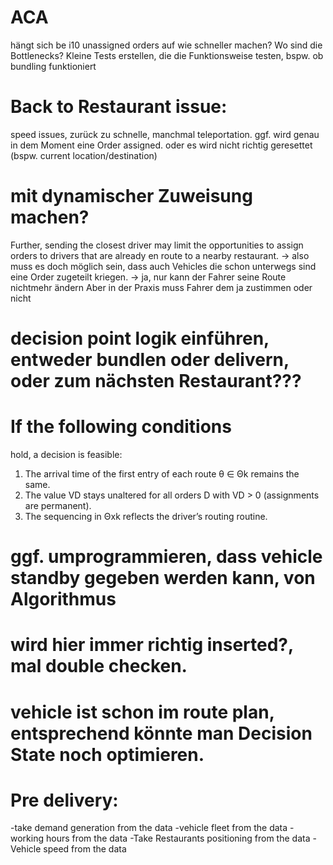 # ACA
hängt sich be i10 unassigned orders auf
wie schneller machen? Wo sind die Bottlenecks?
Kleine Tests erstellen, die die Funktionsweise testen, bspw. ob bundling funktioniert


# Back to Restaurant issue: 
speed issues, zurück zu schnelle, manchmal teleportation.
ggf. wird genau in dem Moment eine Order assigned. oder es wird nicht richtig geresettet (bspw. current location/destination)


# mit dynamischer Zuweisung machen?
Further, sending the closest driver may limit the opportunities to assign orders to drivers that are already en route to a
nearby restaurant.
-> also muss es doch möglich sein, dass auch Vehicles die schon unterwegs sind eine Order zugeteilt kriegen.
-> ja, nur kann der Fahrer seine Route nichtmehr ändern
Aber in der Praxis muss Fahrer dem ja zustimmen oder nicht


# decision point logik einführen, entweder bundlen oder delivern, oder zum nächsten Restaurant???
# If the following conditions
hold, a decision is feasible:
1. The arrival time of the first entry of each route
θ ∈ Θk remains the same.
2. The value VD stays unaltered for all orders D
with VD > 0 (assignments are permanent).
3. The sequencing in Θxk
reflects the driver’s routing routine.


# ggf. umprogrammieren, dass vehicle standby gegeben werden kann, von Algorithmus
# wird hier immer richtig inserted?, mal double checken.

# vehicle ist schon im route plan, entsprechend könnte man Decision State noch optimieren.

# Pre delivery: 
-take demand generation from the data
-vehicle fleet from the data
-working hours from the data
-Take Restaurants positioning from the data
-Vehicle speed from the data
